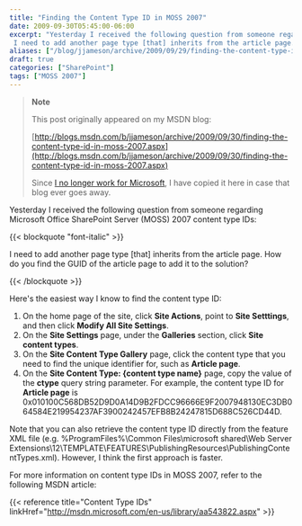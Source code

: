 ```yaml
---
title: "Finding the Content Type ID in MOSS 2007"
date: 2009-09-30T05:45:00-06:00
excerpt: "Yesterday I received the following question from someone regarding Microsoft Office SharePoint Server (MOSS) 2007 content type IDs: 
 I need to add another page type [that] inherits from the article page. How do you find the GUID of the article page..."
aliases: ["/blog/jjameson/archive/2009/09/29/finding-the-content-type-id-in-moss-2007.aspx", "/blog/jjameson/archive/2009/09/30/finding-the-content-type-id-in-moss-2007.aspx"]
draft: true
categories: ["SharePoint"]
tags: ["MOSS 2007"]
---
```


> **Note**
>
> This post originally appeared on my MSDN blog:
>
> [http://blogs.msdn.com/b/jjameson/archive/2009/09/30/finding-the-content-type-id-in-moss-2007.aspx](http://blogs.msdn.com/b/jjameson/archive/2009/09/30/finding-the-content-type-id-in-moss-2007.aspx)
>
> Since
> [I no longer work for Microsoft](/blog/jjameson/2011/09/02/last-day-with-microsoft),
> I have copied it here in case that blog ever goes away.

Yesterday I received the following question from someone regarding Microsoft
Office SharePoint Server (MOSS) 2007 content type IDs:

{{< blockquote "font-italic" >}}

I need to add another page type [that] inherits from the article page. How do
you find the GUID of the article page to add it to the solution?

{{< /blockquote >}}

Here's the easiest way I know to find the content type ID:

1. On the home page of the site, click **Site Actions**, point to **Site Setttings**, and then click **Modify All Site Settings**.
2. On the **Site Settings** page, under the **Galleries** section, click **Site content types**.
3. On the **Site Content Type Gallery** page, click the content type that you need to find the unique identifier for, such as **Article page**.
4. On the **Site Content Type: {content type name}** page, copy the value of the **ctype** query string parameter. For example, the content type ID for **Article page** is 0x010100C568DB52D9D0A14D9B2FDCC96666E9F2007948130EC3DB064584E219954237AF3900242457EFB8B24247815D688C526CD44D.

Note that you can also retrieve the content type ID directly from the feature
XML file (e.g. %ProgramFiles%\Common Files\microsoft shared\Web Server
Extensions\12\TEMPLATE\FEATURES\PublishingResources\PublishingContentTypes.xml).
However, I think the first approach is faster.

For more information on content type IDs in MOSS 2007, refer to the following
MSDN article:

{{< reference title="Content Type IDs"
linkHref="http://msdn.microsoft.com/en-us/library/aa543822.aspx" >}}

